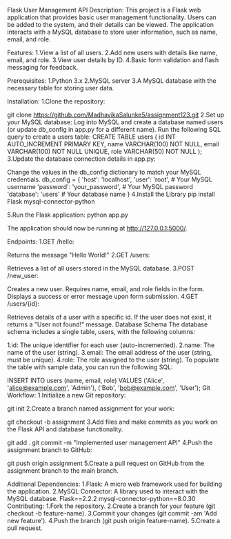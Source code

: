 Flask User Management API
Description:
This project is a Flask web application that provides basic user management functionality. Users can be added to the system, and their details can be viewed. The application interacts with a MySQL database to store user information, such as name, email, and role.

Features:
1.View a list of all users.
2.Add new users with details like name, email, and role.
3.View user details by ID.
4.Basic form validation and flash messaging for feedback.

Prerequisites:
1.Python 3.x
2.MySQL server
3.A MySQL database with the necessary table for storing user data.

Installation:
1.Clone the repository:

git clone https://github.com/MadhavikaSalunke5/assignment123.git
2.Set up your MySQL database:
Log into MySQL and create a database named users (or update db_config in app.py for a different name).
Run the following SQL query to create a users table:
CREATE TABLE users (
    id INT AUTO_INCREMENT PRIMARY KEY,
    name VARCHAR(100) NOT NULL,
    email VARCHAR(100) NOT NULL UNIQUE,
    role VARCHAR(50) NOT NULL
);
3.Update the database connection details in app.py:

Change the values in the db_config dictionary to match your MySQL credentials.
db_config = {
    'host': 'localhost',
    'user': 'root',      # Your MySQL username
    'password': 'your_password',  # Your MySQL password
    'database': 'users'  # Your database name
}
4.Install the Library
pip install Flask mysql-connector-python

5.Run the Flask application:
python app.py 

The application should now be running at http://127.0.0.1:5000/.

Endpoints:
1.GET /hello:

Returns the message "Hello World!"
2.GET /users:

Retrieves a list of all users stored in the MySQL database.
3.POST /new_user:

Creates a new user. Requires name, email, and role fields in the form. Displays a success or error message upon form submission.
4.GET /users/{id}:

Retrieves details of a user with a specific id. If the user does not exist, it returns a "User not found!" message.
Database Schema
The database schema includes a single table, users, with the following columns:

1.id: The unique identifier for each user (auto-incremented).
2.name: The name of the user (string).
3.email: The email address of the user (string, must be unique).
4.role: The role assigned to the user (string).
To populate the table with sample data, you can run the following SQL:

INSERT INTO users (name, email, role) VALUES
('Alice', 'alice@example.com', 'Admin'),
('Bob', 'bob@example.com', 'User');
Git Workflow:
1.Initialize a new Git repository:

git init
2.Create a branch named assignment for your work:

git checkout -b assignment
3.Add files and make commits as you work on the Flask API and database functionality.

git add .
git commit -m "Implemented user management API"
4.Push the assignment branch to GitHub:

git push origin assignment
5.Create a pull request on GitHub from the assignment branch to the main branch.

Additional Dependencies:
1.Flask: A micro web framework used for building the application.
2.MySQL Connector: A library used to interact with the MySQL database.
Flask==2.2.2
mysql-connector-python==8.0.30
Contributing:
1.Fork the repository.
2.Create a branch for your feature (git checkout -b feature-name).
3.Commit your changes (git commit -am 'Add new feature').
4.Push the branch (git push origin feature-name).
5.Create a pull request.
